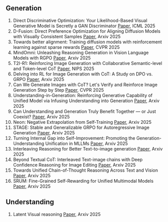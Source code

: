 ## Generation
1. Direct Discriminative Optimization: Your Likelihood-Based Visual Generative Model is Secretly a GAN Discriminator [Paper](https://arxiv.org/pdf/2503.01103), ICML 2025
2. D-Fusion: Direct Preference Optimization for Aligning Diffusion Models with Visually Consistent Samples [Paper](https://arxiv.org/abs/2505.22002), Arxiv 2025
3. Towards better alignment: Training diffusion models with reinforcement learning against sparse rewards [Paper](https://arxiv.org/abs/2503.11240), CVPR 2025
4. MindOmni: Unleashing Reasoning Generation in Vision Language Models with RGPO [Paper](https://arxiv.org/pdf/2505.13031), Arxiv 2025
5. T2I-R1: Reinforcing Image Generation with Collaborative Semantic-level and Token-level CoT [Paper](https://arxiv.org/pdf/2505.00703), NIPS 2025
6. Delving into RL for Image Generation with CoT: A Study on DPO vs. GRPO [Paper](https://arxiv.org/pdf/2505.17017), Arxiv 2025
7. Can We Generate Images with CoT? Let's Verify and Reinforce Image Generation Step by Step [Paper](https://arxiv.org/pdf/2501.13926?), CVPR 2025
8. Understanding-in-Generation: Reinforcing Generative Capability of Unified Model via Infusing Understanding into Generation [Paper](https://arxiv.org/pdf/2509.18639), Arxiv 2025
9. Can Understanding and Generation Truly Benefit Together — or Just Coexist? [Paper](https://github.com/PKU-YuanGroup/UAE), Arxiv 2025
10. Neon: Negative Extrapolation from Self‑Training [Paper](https://www.arxiv.org/pdf/2510.03597), Arxiv 2025
11. STAGE: Stable and Generalizable GRPO for Autoregressive Image Generation [Paper](https://arxiv.org/abs/2509.25027), Arxiv 2025
12. Turning Internal Gap into Self-Improvement: Promoting the Generation-Understanding Unification in MLLMs [Paper](https://arxiv.org/pdf/2507.16663), Arxiv 2025
13. Interleaving Reasoning for Better Text-to-image generation [Paper](https://arxiv.org/pdf/2509.06945), Arxiv 2025
14. Beyond Textual CoT: Interleaved Text-image chains with Deep Confidence Reasoning for Image Editing [Paper](https://arxiv.org/pdf/2510.08157v1), Arxiv 2025
15. Towards Unified Chain-of-Thought Reasoning Across Text and Vision [Paper](https://arxiv.org/pdf/2508.05606v2), Arxiv 2025
16. SRUM: Fine-Grained Self-Rewarding for Unified Multimodal Models [Paper](https://arxiv.org/pdf/2510.12784), Arxiv 2025

## Understanding
1. Latent Visual reasoning [Paper](https://www.arxiv.org/pdf/2509.24251), Arxiv 2025
